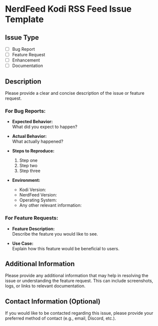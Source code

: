 # NerdFeed Kodi RSS Feed Issue Template

## Issue Type
- [ ] Bug Report
- [ ] Feature Request
- [ ] Enhancement
- [ ] Documentation

## Description
Please provide a clear and concise description of the issue or feature request.

### For Bug Reports:
- **Expected Behavior:**  
  What did you expect to happen?

- **Actual Behavior:**  
  What actually happened?

- **Steps to Reproduce:**  
  1. Step one
  2. Step two
  3. Step three

- **Environment:**
  - Kodi Version: 
  - NerdFeed Version: 
  - Operating System: 
  - Any other relevant information:

### For Feature Requests:
- **Feature Description:**  
  Describe the feature you would like to see.

- **Use Case:**  
  Explain how this feature would be beneficial to users.

## Additional Information
Please provide any additional information that may help in resolving the issue or understanding the feature request. This can include screenshots, logs, or links to relevant documentation.

## Contact Information (Optional)
If you would like to be contacted regarding this issue, please provide your preferred method of contact (e.g., email, Discord, etc.).
